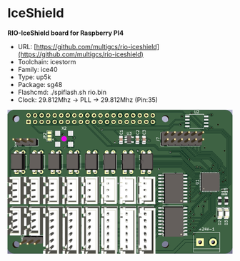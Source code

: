 # IceShield
**RIO-IceShield board for Raspberry PI4**

* URL: [https://github.com/multigcs/rio-iceshield](https://github.com/multigcs/rio-iceshield)
* Toolchain: icestorm
* Family: ice40
* Type: up5k
* Package: sg48
* Flashcmd: ./spiflash.sh rio.bin
* Clock: 29.812Mhz -> PLL -> 29.812Mhz (Pin:35)

![board.png](board.png)


